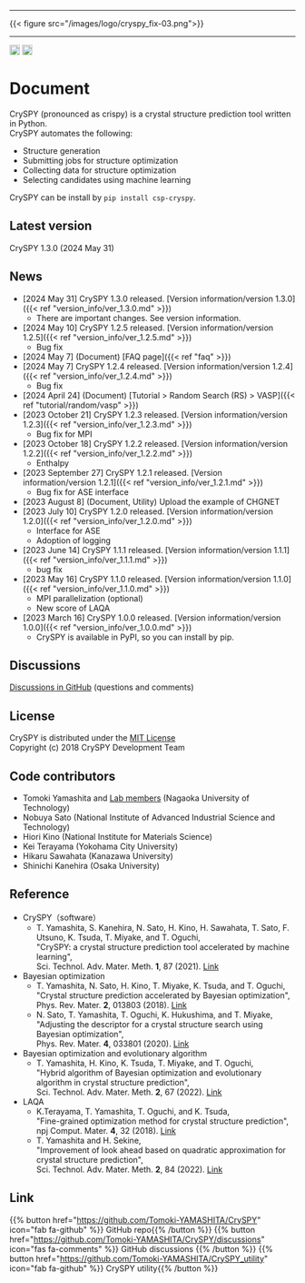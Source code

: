 ***

{{< figure src="/images/logo/cryspy_fix-03.png">}}

***

<a href="https://badge.fury.io/py/csp-cryspy" target=”_blank”><img src="https://badge.fury.io/py/csp-cryspy.svg" alt="PyPI version" height="18"></a>
<a href="https://pepy.tech/project/csp-cryspy" target=”_blank”><img src="https://static.pepy.tech/badge/csp-cryspy" alt="PyPI version" height="18"></a>

# Document

CrySPY (pronounced as crispy) is a crystal structure prediction tool written in Python.  
CrySPY automates the following:

- Structure generation
- Submitting jobs for structure optimization
- Collecting data for structure optimization
- Selecting candidates using machine learning

CrySPY can be install by `pip install csp-cryspy`.


## Latest version
CrySPY 1.3.0 (2024 May 31)

## News
+ [2024 May 31] CrySPY 1.3.0 released. [Version information/version 1.3.0]({{< ref "version_info/ver_1.3.0.md" >}})
  - There are important changes. See version information.
+ [2024 May 10] CrySPY 1.2.5 released. [Version information/version 1.2.5]({{< ref "version_info/ver_1.2.5.md" >}})
  - Bug fix
+ [2024 May 7] (Document) [FAQ page]({{< ref "faq" >}})
+ [2024 May 7] CrySPY 1.2.4 released. [Version information/version 1.2.4]({{< ref "version_info/ver_1.2.4.md" >}})
  - Bug fix
+ [2024 April 24] (Document) [Tutorial > Random Search (RS) > VASP]({{< ref "tutorial/random/vasp" >}})
+ [2023 October 21] CrySPY 1.2.3 released. [Version information/version 1.2.3]({{< ref "version_info/ver_1.2.3.md" >}})
  - Bug fix for MPI
+ [2023 October 18] CrySPY 1.2.2 released. [Version information/version 1.2.2]({{< ref "version_info/ver_1.2.2.md" >}})
  - Enthalpy
+ [2023 September 27] CrySPY 1.2.1 released. [Version information/version 1.2.1]({{< ref "version_info/ver_1.2.1.md" >}})
  - Bug fix for ASE interface
+ [2023 August 8] (Document, Utility) Upload the example of CHGNET
+ [2023 July 10] CrySPY 1.2.0 released. [Version information/version 1.2.0]({{< ref "version_info/ver_1.2.0.md" >}})
  - Interface for ASE
  - Adoption of logging
+ [2023 June 14] CrySPY 1.1.1 released. [Version information/version 1.1.1]({{< ref "version_info/ver_1.1.1.md" >}})
  - bug fix
+ [2023 May 16] CrySPY 1.1.0 released. [Version information/version 1.1.0]({{< ref "version_info/ver_1.1.0.md" >}})
  - MPI parallelization (optional)
  - New score of LAQA
+ [2023 March 16] CrySPY 1.0.0 released. [Version information/version 1.0.0]({{< ref "version_info/ver_1.0.0.md" >}})
  - CrySPY is available in PyPI, so you can install by pip.

## Discussions
[Discussions in GitHub](https://github.com/Tomoki-YAMASHITA/CrySPY/discussions)<i class="fas fa-external-link-alt"></i> (questions and comments)

## License

CrySPY is distributed under the [MIT License](https://opensource.org/licenses/mit-license.php)<i class="fas fa-external-link-alt"></i>  
Copyright (c) 2018 CrySPY Development Team


## Code contributors

- Tomoki Yamashita and [Lab members](http://owl.nagaokaut.ac.jp/en)<i class="fas fa-external-link-alt"></i> (Nagaoka University of Technology)
- Nobuya Sato (National Institute of Advanced Industrial Science and Technology)
- Hiori Kino (National Institute for Materials Science)
- Kei Terayama (Yokohama City University)
- Hikaru Sawahata (Kanazawa University)
- Shinichi Kanehira (Osaka University)



## Reference
+ CrySPY（software）
  - T. Yamashita, S. Kanehira, N. Sato, H. Kino, H. Sawahata, T. Sato, F. Utsuno, K. Tsuda, T. Miyake, and T. Oguchi,  
    "CrySPY: a crystal structure prediction tool accelerated by machine learning",  
    Sci. Technol. Adv. Mater. Meth. **1**, 87 (2021). [Link](https://www.tandfonline.com/doi/full/10.1080/27660400.2021.1943171)<i class="fas fa-external-link-alt"></i>
+ Bayesian optimization
  - T. Yamashita, N. Sato, H. Kino, T. Miyake, K. Tsuda, and T. Oguchi,  
    "Crystal structure prediction accelerated by Bayesian optimization",  
    Phys. Rev. Mater. **2**, 013803 (2018). [Link](https://journals.aps.org/prmaterials/abstract/10.1103/PhysRevMaterials.2.013803)<i class="fas fa-external-link-alt"></i>
  - N. Sato, T. Yamashita, T. Oguchi, K. Hukushima, and T. Miyake,  
    "Adjusting the descriptor for a crystal structure search using Bayesian optimization",  
    Phys. Rev. Mater. **4**, 033801 (2020). [Link](https://journals.aps.org/prmaterials/abstract/10.1103/PhysRevMaterials.4.033801)<i class="fas fa-external-link-alt"></i>
+ Bayesian optimization and evolutionary algorithm
  - T. Yamashita, H. Kino, K. Tsuda, T. Miyake, and T. Oguchi,  
    "Hybrid algorithm of Bayesian optimization and evolutionary algorithm in crystal structure prediction",  
    Sci. Technol. Adv. Mater. Meth. **2**, 67 (2022). [Link](https://www.tandfonline.com/doi/full/10.1080/27660400.2022.2055987)<i class="fas fa-external-link-alt"></i>
+ LAQA
  - K.Terayama, T. Yamashita, T. Oguchi, and K. Tsuda,  
    "Fine-grained optimization method for crystal structure prediction",  
    npj Comput. Mater. **4**, 32 (2018). [Link](https://www.nature.com/articles/s41524-018-0090-y)<i class="fas fa-external-link-alt"></i>
  - T. Yamashita and H. Sekine,  
    "Improvement of look ahead based on quadratic approximation for crystal structure prediction",  
    Sci. Technol. Adv. Mater. Meth. **2**, 84 (2022). [Link](https://www.tandfonline.com/doi/full/10.1080/27660400.2022.2059335)<i class="fas fa-external-link-alt"></i>



## Link
{{% button href="https://github.com/Tomoki-YAMASHITA/CrySPY" icon="fab fa-github" %}} GitHub repo{{% /button %}}
{{% button href="https://github.com/Tomoki-YAMASHITA/CrySPY/discussions" icon="fas fa-comments" %}} GitHub discussions {{% /button %}}
{{% button href="https://github.com/Tomoki-YAMASHITA/CrySPY_utility" icon="fab fa-github" %}} CrySPY utility{{% /button %}}

